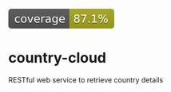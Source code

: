 ![Coverage](.github/badges/jacoco.svg)

# country-cloud
RESTful web service to retrieve country details
